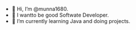 - 👋 Hi, I’m @munna1680.
- 👀 I wantto be good Softwate Developer.
- 🌱 I’m currently learning Java and doing projects.

<!---
munna1680/munna1680 is a ✨ special ✨ repository because its `README.md` (this file) appears on your GitHub profile.
You can click the Preview link to take a look at your changes.
--->
